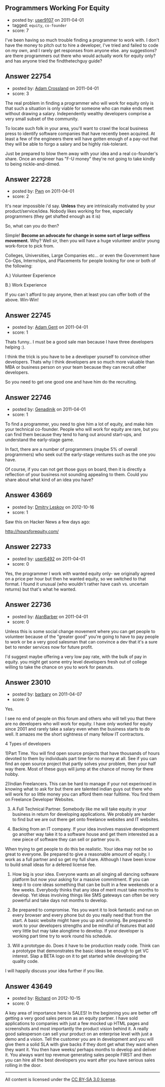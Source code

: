 ## Programmers Working For Equity

- posted by: [user9107](https://stackexchange.com/users/-1/9107-user9107) on 2011-04-01
- tagged: `equity`, `co-founder`
- score: 7

I've been having so much trouble finding a programmer to work with.  I don't have the money to pitch out to hire a developer, I've tried and failed to code on my own, and I rarely get responses from anyone else.  any suggestions?  are there programmers out there who would actually work for equity only?  and has anyone tried the findthetechguy guide?


## Answer 22754

- posted by: [Adam Crossland](https://stackexchange.com/users/-1/8896-adam-crossland) on 2011-04-01
- score: 3

The real problem in finding a programmer who will work for equity only is that such a situation is only viable for someone who can make ends meet without drawing a salary. Independently wealthy developers comprise a very small subset of the community.

To locate such folk in your area, you'll want to crawl the local business press to identify software companies that have recently been acquired. At least a few of the engineers there will have gotten enough of a pay-out that they will be able to forgo a salary and be highly risk-tolerant.

Just be prepared to blow them away with your idea and a real co-founder's share. Once an engineer has "F-U money" they're not going to take kindly to being nickle-and-dimed.


## Answer 22728

- posted by: [Pwn](https://stackexchange.com/users/-1/8902-pwn) on 2011-04-01
- score: 2

It's near impossible i'd say. **Unless** they are intrinsically motivated by your product/service/idea. Nobody likes working for free, especially programmers (they get shafted enough as it is)

So, what can you do then? 

Simple! 
**Become an advocate for change in some sort of large selfless movement.** 
Why? Well sir, then you will have a huge volunteer and/or young work-force to pick from.

Colleges, Universities, Large Companies etc... or even the Government have Co-Ops, Internships, and Placements for people looking for one or both of the following:

A.) Volunteer Experience 

B.) Work Experience 

If you can`t afford to pay anyone, then at least you can offer both of the above.  Win-Win!


## Answer 22745

- posted by: [Adam Gent](https://stackexchange.com/users/-1/9097-adam-gent) on 2011-04-01
- score: 1

Thats funny.. I must be a good sale man because I have three developers helping :).

I think the trick is you have to be a developer yourself to convince other developers. Thats why I think developers are so much more valuable than MBA or business person on your team because they can recruit other developers.

So you need to get one good one and have him do the recruiting.


## Answer 22746

- posted by: [Genadinik](https://stackexchange.com/users/-1/8929-genadinik) on 2011-04-01
- score: 1

To find a programmer, you need to give him a lot of equity, and make him your technical co-founder.  People who will work for equity are rare, but you can find them because they tend to hang out around start-ups, and understand the early-stage game.  

In fact, there are a number of programmers (maybe 5% of overall programmers) who seek out the early-stage ventures such as the one you have.

Of course, if you can not get those guys on board, then it is directly a reflection of your business not sounding appealing to them. Could you share about what kind of an idea you have?


## Answer 43669

- posted by: [Dmitry Leskov](https://stackexchange.com/users/-1/2093-dmitry-leskov) on 2012-10-16
- score: 1

Saw this on Hacker News a few days ago:

http://hoursforequity.com/


## Answer 22733

- posted by: [user6492](https://stackexchange.com/users/-1/6492-user6492) on 2011-04-01
- score: 0

Yes, the programmer I work with wanted equity only- we originally agreed on a price per hour but then he wanted equity, so we switched to that format.  I found it unusual (who wouldn't rather have cash vs. uncertain returns) but that's what he wanted.


## Answer 22736

- posted by: [AlanBarber](https://stackexchange.com/users/-1/8933-alanbarber) on 2011-04-01
- score: 0

Unless this is some social change movement where you can get people to volunteer because of the "greater good" you're going to have to pay people to work or be a very good salesman that can convince a dev that it's a sure bet to render services now for future profit.

I'd suggest maybe offering a very low pay rate, with the bulk of pay in equity. you might get some entry level developers fresh out of college willing to take the chance on you to work for peanuts.


## Answer 23010

- posted by: [barbary](https://stackexchange.com/users/-1/9239-barbary) on 2011-04-07
- score: 0

Yes.

I see no end of people on this forum and others who will tell you that there are no developers who will work for equity.  I have only worked for equity since 2001 and rarely take a salary even when the business starts to do well.  It amazes me the short sightness of many fellow IT contractors.

4 Types of developers

1)Part Time.  You will find open source projects that have thousands of hours devoted to them by individuals part time for no money at all.  See if you can find an open source project that partly solves your problem, then your half way there. Most of these guys will jump at the chance of money for there hobby.

2)Indian Freelancers.  This can be hard to manage if your not experinced in knowing what to ask for but there are talented indian guys out there who will work for so little money you can afford them near fulltime. You find them on Freelance Developer Websites.

3) A Full Technical Partner.  Somebody like me will take equity in your business in return for developing applications.  We probably are harder to find but we are out there get onto freelance websites and IT websites.

4) Backing from an IT company.  If your idea involves massive development go another way take it to a software house and get them interested as a new piece of software they can sell or partner you in.

When trying to get people to do this be realistic. Your idea may not be so great to everyone. Be prepared to give a reasonable amount of equity. I work as a full partner and so get my full share.  Although I have been know to build small ideas for a defered license fee.

1) How big is your idea. Everyone wants an all singing all dancing software platform but now your asking for a massive commitment.  If you can keep it to core ideas something that can be built in a few weekends or a few weeks. Everybody thinks that any idea of merit must take months to develop.  Yet ideas involving things like SMS gateways can often be very powerful and take days not months to develop.
  
2) Be prepared to compromise. Yes you want it to look fantastic and run on every browser and every phone but do you really need that from the start. A basic website might have you up and running.  Be prepared to work to your developers strengths and be mindful of features that add very little but may take alongtime to develop. If your developer is working part time try to work round his schedule.

3) Will a prototype do. Does it have to be production ready code.  Think can a prototype that demonstrates the basic ideas be enough to get VC interest. Slap a BETA logo on it to get started while developing the quality code.

I will happily discuss your idea further if you like.


## Answer 43649

- posted by: [Richard](https://stackexchange.com/users/-1/21158-richard) on 2012-10-15
- score: 0

A key area of importance here is SALES! In the beginning you are better off getting a very good sales person as an equity partner. I have sold applications to companies with just a few mocked up HTML pages and screenshots and most importantly the product vision behind it. A really good salesperson can sell your product on an enterprise level with just a demo and a vision. Tell the customer you are in development and you will give them a solid SLA with give backs if they dont get what they want when they want it. You then have weeks/ perhaps months to develop and deliver it. You always want top revenue generating sales people FIRST and then you can hire all the best developers you want after you have serious sales rolling in the door.



---

All content is licensed under the [CC BY-SA 3.0 license](https://creativecommons.org/licenses/by-sa/3.0/).
